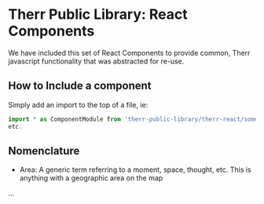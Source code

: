 # Therr Public Library: React Components
We have included this set of React Components to provide common, Therr javascript functionality that was abstracted for re-use.

## How to Include a component
Simply add an import to the top of a file, ie:
```javascript
import * as ComponentModule from 'therr-public-library/therr-react/some-component';
etc.
```

## Nomenclature
* Area: A generic term referring to a moment, space, thought, etc. This is anything with a geographic area on the map

...
